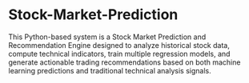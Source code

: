 # Stock-Market-Prediction
This Python-based system is a Stock Market Prediction and Recommendation Engine designed to analyze historical stock data, compute technical indicators, train multiple regression models, and generate actionable trading recommendations based on both machine learning predictions and traditional technical analysis signals.
